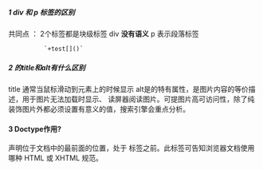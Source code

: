 #####  1    div  和 p 标签的区别

   共同点 ：   2个标签都是块级标签 
              div   **没有语义**
              p    表示段落标签

              `+test[]()`


#####   2  <img>的title和alt有什么区别

   title  通常当鼠标滑动到元素上的时候显示
   alt是<img>的特有属性，是图片内容的等价描述，用于图片无法加载时显示、
   读屏器阅读图片。可提图片高可访问性，除了纯装饰图片外都必须设置有意义的值，搜索引擎会重点分析。

####   3  Doctype作用?

<!DOCTYPE> 声明位于文档中的最前面的位置，处于 <html> 标签之前。此标签可告知浏览器文档使用哪种 HTML 或 XHTML 规范。


####  